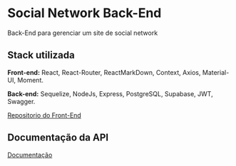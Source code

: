 # Social Network Back-End

Back-End para gerenciar um site de social network

## Stack utilizada

**Front-end:** React, React-Router, ReactMarkDown, Context, Axios, Material-UI, Moment.

**Back-end:** Sequelize, NodeJs, Express, PostgreSQL, Supabase, JWT, Swagger.

[Repositorio do Front-End](https://github.com/paulorenan/socialNetwork)

## Documentação da API

[Documentação](https://the-social-back.herokuapp.com/api-docs/)
